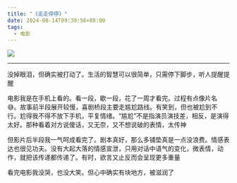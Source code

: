 ```yaml
---
title: "《走走停停》"
date: 2024-08-14T09:39:56+08:00
tags:
  - 电影
---
```



[![](/img/movies/gold_or_shit.webp#center)](https://movie.douban.com/subject/35956190/)

---

没掉眼泪，但确实被打动了。生活的智慧可以很简单，只需停下脚步，听人提醒提醒

电影我是在手机上看的。看一段，歇一段，花了一周才看完。过程有点像片名😅。故事前半段展开较慢，喜剧桥段主要走尴尬路线。有笑到，但也被尬到不行。尬得我不得不放下手机，平复情绪。“尴尬”不是指演员演技差，相反，是演得太好。那种看着对方说傻话，又无奈，又不想说破的表情，太传神

但影片后半段我一气呵成看完了。剧本真好，那么多铺垫真是一点没浪费。情感表达也很见功夫。没有大起大落的情感宣泄，只用对话中语气的变化，微表情，动作，就把该传递都传递了。有时，欲言又止反而会呈现更多重量

看完电影我没哭，也没大笑。但心中确实有块地方，被滋润了